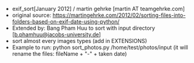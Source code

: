+ exif_sort[January 2012] / martin gehrke [martin AT teamgehrke.com]
+ original source: https://martingehrke.com/2012/02/sorting-files-into-folders-based-on-exif-date-using-python/
+ Extended by: Bang Pham Huu to sort with input directory [b.phamhuu@jacobs-university.de] 
+ sort almost every images types (add in EXTENSIONS)
+ Example to run: python sort_photos.py /home/test/photos/input (it will rename the files: fileName + "-" + taken date) 
